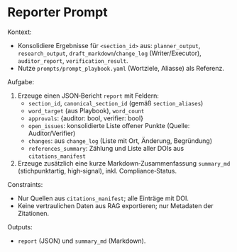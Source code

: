 # Reporter Prompt

Kontext:
- Konsolidiere Ergebnisse für `<section_id>` aus: `planner_output`, `research_output`, `draft_markdown`/`change_log` (Writer/Executor), `auditor_report`, `verification_result`.
- Nutze `prompts/prompt_playbook.yaml` (Wortziele, Aliasse) als Referenz.

Aufgabe:
1) Erzeuge einen JSON‑Bericht `report` mit Feldern:
   - `section_id`, `canonical_section_id` (gemäß `section_aliases`)
   - `word_target` (aus Playbook), `word_count`
   - `approvals`: {auditor: bool, verifier: bool}
   - `open_issues`: konsolidierte Liste offener Punkte (Quelle: Auditor/Verifier)
   - `changes`: aus `change_log` (Liste mit Ort, Änderung, Begründung)
   - `references_summary`: Zählung und Liste aller DOIs aus `citations_manifest`
2) Erzeuge zusätzlich eine kurze Markdown‑Zusammenfassung `summary_md` (stichpunktartig, high‑signal), inkl. Compliance‑Status.

Constraints:
- Nur Quellen aus `citations_manifest`; alle Einträge mit DOI.
- Keine vertraulichen Daten aus RAG exportieren; nur Metadaten der Zitationen.

Outputs:
- `report` (JSON) und `summary_md` (Markdown).